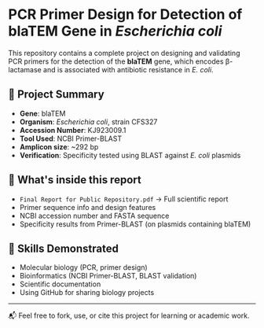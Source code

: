 # PCR Primer Design for Detection of blaTEM Gene in *Escherichia coli*

This repository contains a complete project on designing and validating PCR primers for the detection of the **blaTEM** gene, which encodes β-lactamase and is associated with antibiotic resistance in *E. coli*.

## 🔬 Project Summary

- **Gene**: blaTEM  
- **Organism**: *Escherichia coli*, strain CFS327  
- **Accession Number**: KJ923009.1  
- **Tool Used**: NCBI Primer-BLAST  
- **Amplicon size**: ~292 bp  
- **Verification**: Specificity tested using BLAST against *E. coli* plasmids

## 📂 What's inside this report

- `Final Report for Public Repository.pdf` → Full scientific report  
- Primer sequence info and design features  
- NCBI accession number and FASTA sequence  
- Specificity results from Primer-BLAST (on plasmids containing blaTEM)

## 🧠 Skills Demonstrated

- Molecular biology (PCR, primer design)  
- Bioinformatics (NCBI Primer-BLAST, BLAST validation)  
- Scientific documentation  
- Using GitHub for sharing biology projects

---

📬 Feel free to fork, use, or cite this project for learning or academic work.
